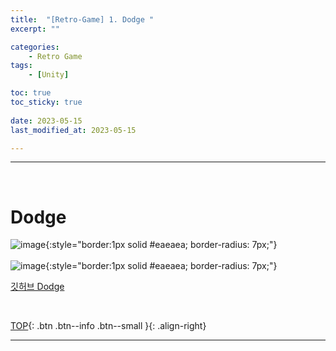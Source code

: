 ```yaml
---
title:  "[Retro-Game] 1. Dodge "
excerpt: ""

categories:
    - Retro Game
tags:
    - [Unity]

toc: true
toc_sticky: true
 
date: 2023-05-15
last_modified_at: 2023-05-15

---
```

- - -
<br>

#   Dodge

![image](https://github.com/levell1/levell1.github.io/assets/96651722/f2db0564-3279-4726-9983-1a581c736316){:style="border:1px solid #eaeaea; border-radius: 7px;"}  
<br>
![image](https://github.com/levell1/levell1.github.io/assets/96651722/fef47996-b5af-4bff-8569-8d57c76f2d42){:style="border:1px solid #eaeaea; border-radius: 7px;"}  

[깃허브 Dodge](https://github.com/levell1/Games/tree/main/Dodge)


<br>

[TOP](#){: .btn .btn--info .btn--small }{: .align-right}
<br>
- - -
